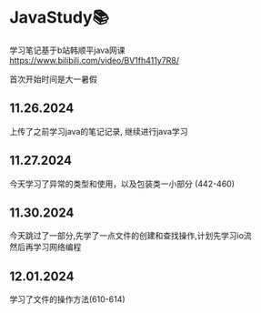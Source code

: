 # JavaStudy📚
学习笔记基于b站韩顺平java网课 \
https://www.bilibili.com/video/BV1fh411y7R8/

首次开始时间是大一暑假

## 11.26.2024
上传了之前学习java的笔记记录, 继续进行java学习

## 11.27.2024
今天学习了异常的类型和使用，以及包装类一小部分
(442-460)

## 11.30.2024
今天跳过了一部分,先学了一点文件的创建和查找操作,计划先学习io流 \
然后再学习网络编程

## 12.01.2024
学习了文件的操作方法(610-614)
